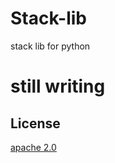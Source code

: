 # Stack-lib
stack lib for python
# still writing
## License    
[apache 2.0](https://www.apache.org/licenses/LICENSE-2.0)
